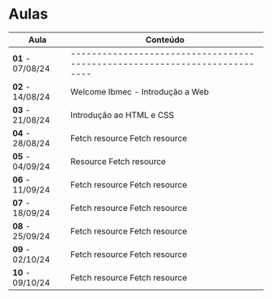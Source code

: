 # Aulas

| Aula                         | Conteúdo                                                                  |
| ---------------------------- | -------------------------------------------------------------------------- |
| __01__ - 07/08/24    | -------------------------------------------------------------------------- |
| __02__ - 14/08/24     | Welcome Ibmec - Introdução a Web                                         |
| __03__ - 21/08/24     | Introdução ao HTML e CSS                                                 |
| __04__ - 28/08/24     | Fetch resource Fetch resource                                              |
| __05__ - 04/09/24     | Resource Fetch resource                                                    |
| __06__ - 11/09/24     | Fetch resource Fetch resource                                              |
| __07__ - 18/09/24     | Fetch resource Fetch resource                                              |
| __08__ - 25/09/24     | Fetch resource Fetch resource                                              |
| __09__ - 02/10/24     | Fetch resource Fetch resource                                              |
| __10__ - 09/10/24     | Fetch resource Fetch resource                                              |
